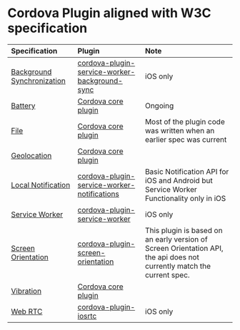 # Cordova Plugin aligned with W3C specification
Specification  | Plugin | Note |
:-------------|:------------|:-------------|
[Background Synchronization](https://github.com/slightlyoff/BackgroundSync/blob/master/explainer.md) | [cordova-plugin-service-worker-background-sync](https://github.com/MobileChromeApps/cordova-plugin-service-worker-background-sync) | iOS  only  |
[Battery](http://www.w3.org/TR/battery-status/) | [Cordova core plugin](https://github.com/apache/cordova-plugin-battery-status) | Ongoing |
[File](http://www.w3.org/TR/FileAPI/) | [Cordova core plugin](https://github.com/apache/cordova-plugin-file) | Most of the plugin code was written when an earlier spec was current |
[Geolocation](http://www.w3.org/TR/geolocation-API/) | [Cordova core plugin](https://github.com/apache/cordova-plugin-geolocation) |  |
[Local Notification](http://www.w3.org/TR/notifications/) | [cordova-plugin-service-worker-notifications](https://github.com/MobileChromeApps/cordova-plugin-service-worker-notifications) | Basic Notification API for iOS and Android but Service Worker Functionality only in iOS   |
[Service Worker](http://www.w3.org/TR/service-workers/) | [cordova-plugin-service-worker](https://github.com/MobileChromeApps/cordova-plugin-service-worker) | iOS only |
[Screen Orientation](http://www.w3.org/TR/screen-orientation/) | [cordova-plugin-screen-orientation](https://github.com/gbenvenuti/cordova-plugin-screen-orientation) |This plugin is based on an early version of Screen Orientation API, the api does not currently match the current spec. |
[Vibration](http://www.w3.org/TR/vibration/) | [Cordova core plugin](https://github.com/apache/cordova-plugin-vibration) | |
[Web RTC](http://www.w3.org/TR/webrtc/) | [cordova-plugin-iosrtc](https://github.com/eface2face/cordova-plugin-iosrtc) |iOS only |
